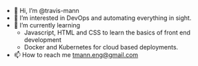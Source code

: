 - 👋 Hi, I’m @travis-mann
- 👀 I’m interested in DevOps and automating everything in sight.
- 🌱 I’m currently learning 
  - Javascript, HTML and CSS to learn the basics of front end development
  - Docker and Kubernetes for cloud based deployments.
- 📫 How to reach me tmann.eng@gmail.com
